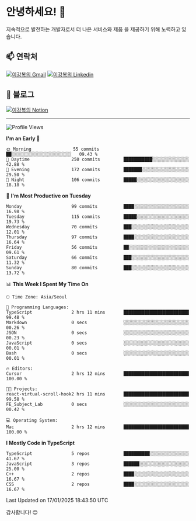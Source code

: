 # 안녕하세요! 👋

지속적으로 발전하는 개발자로서 더 나은 서비스와 제품
을 제공하기 위해 노력하고 있습니다.

## 📫 연락처
[![이강복의 Gmail](https://img.shields.io/badge/Gmail-D14836?style=for-the-badge&logo=gmail&logoColor=white)](mailto:pmmm114@gmail.com)
[![이강복의 Linkedin](https://img.shields.io/badge/LinkedIn-0077B5?style=for-the-badge&logo=linkedin&logoColor=white)](https://www.linkedin.com/in/lkb0297)

## 📝 블로그
[![이강복의 Notion](https://img.shields.io/badge/Notion-000000?style=for-the-badge&logo=notion&logoColor=white)](https://pmmm114.notion.site/)

---
<!--START_SECTION:waka-->
![Profile Views](http://img.shields.io/badge/Profile%20Views-0-blue)

**I'm an Early 🐤** 

```text
🌞 Morning                55 commits          ██░░░░░░░░░░░░░░░░░░░░░░░   09.43 % 
🌆 Daytime                250 commits         ███████████░░░░░░░░░░░░░░   42.88 % 
🌃 Evening                172 commits         ███████░░░░░░░░░░░░░░░░░░   29.50 % 
🌙 Night                  106 commits         █████░░░░░░░░░░░░░░░░░░░░   18.18 % 
```
📅 **I'm Most Productive on Tuesday** 

```text
Monday                   99 commits          ████░░░░░░░░░░░░░░░░░░░░░   16.98 % 
Tuesday                  115 commits         █████░░░░░░░░░░░░░░░░░░░░   19.73 % 
Wednesday                70 commits          ███░░░░░░░░░░░░░░░░░░░░░░   12.01 % 
Thursday                 97 commits          ████░░░░░░░░░░░░░░░░░░░░░   16.64 % 
Friday                   56 commits          ██░░░░░░░░░░░░░░░░░░░░░░░   09.61 % 
Saturday                 66 commits          ███░░░░░░░░░░░░░░░░░░░░░░   11.32 % 
Sunday                   80 commits          ███░░░░░░░░░░░░░░░░░░░░░░   13.72 % 
```


📊 **This Week I Spent My Time On** 

```text
🕑︎ Time Zone: Asia/Seoul

💬 Programming Languages: 
TypeScript               2 hrs 11 mins       █████████████████████████   99.48 % 
Markdown                 0 secs              ░░░░░░░░░░░░░░░░░░░░░░░░░   00.26 % 
JSON                     0 secs              ░░░░░░░░░░░░░░░░░░░░░░░░░   00.23 % 
JavaScript               0 secs              ░░░░░░░░░░░░░░░░░░░░░░░░░   00.01 % 
Bash                     0 secs              ░░░░░░░░░░░░░░░░░░░░░░░░░   00.01 % 

🔥 Editors: 
Cursor                   2 hrs 12 mins       █████████████████████████   100.00 % 

🐱‍💻 Projects: 
react-virtual-scroll-hook2 hrs 11 mins       █████████████████████████   99.58 % 
FE_Subject_Lab           0 secs              ░░░░░░░░░░░░░░░░░░░░░░░░░   00.42 % 

💻 Operating System: 
Mac                      2 hrs 12 mins       █████████████████████████   100.00 % 
```

**I Mostly Code in TypeScript** 

```text
TypeScript               5 repos             ██████████░░░░░░░░░░░░░░░   41.67 % 
JavaScript               3 repos             ██████░░░░░░░░░░░░░░░░░░░   25.00 % 
C++                      2 repos             ████░░░░░░░░░░░░░░░░░░░░░   16.67 % 
CSS                      2 repos             ████░░░░░░░░░░░░░░░░░░░░░   16.67 % 
```




 Last Updated on 17/01/2025 18:43:50 UTC
<!--END_SECTION:waka-->

감사합니다! 😊
